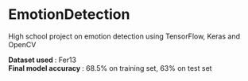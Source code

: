 # EmotionDetection
High school project on emotion detection using TensorFlow, Keras and OpenCV

<b> Dataset used </b>: Fer13
<br>
<b> Final model accuracy </b>: 68.5% on training set, 63% on test set
